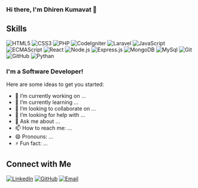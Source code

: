 ### Hi there, I'm Dhiren Kumavat 👋



## Skills

![HTML5](https://img.shields.io/badge/HTML5-E34F26?style=for-the-badge&logo=html5&logoColor=white)
![CSS3](https://img.shields.io/badge/CSS3-1572B6?style=for-the-badge&logo=css3&logoColor=white)
![PHP](https://img.shields.io/badge/Php-7276ad?style=for-the-badge&logo=php&logoColor=white)
![CodeIgniter](https://img.shields.io/badge/CodeIgniter-E34F26?style=for-the-badge&logo=CodeIgniter&logoColor=white)
![Laravel](https://img.shields.io/badge/laravel-E34F26?style=for-the-badge&logo=laravel&logoColor=white)
![JavaScript](https://img.shields.io/badge/JavaScript-F7DF1E?style=for-the-badge&logo=javascript&logoColor=black)
![ECMAScript](https://img.shields.io/badge/ECMAScript-21759B?style=for-the-badge&logo=ECMAScript&logoColor=white)
![React](https://img.shields.io/badge/React-20232A?style=for-the-badge&logo=react&logoColor=61DAFB)
![Node.js](https://img.shields.io/badge/Node.js-339933?style=for-the-badge&logo=nodedotjs&logoColor=white)
![Express.js](https://img.shields.io/badge/Express.js-000000?style=for-the-badge&logo=express&logoColor=white)
![MongoDB](https://img.shields.io/badge/MongoDB-47A248?style=for-the-badge&logo=mongodb&logoColor=white)
![MySql](https://img.shields.io/badge/Mysql-21759B?style=for-the-badge&logo=Mysql&logoColor=white)
![Git](https://img.shields.io/badge/Git-F05032?style=for-the-badge&logo=git&logoColor=white)
![GitHub](https://img.shields.io/badge/GitHub-181717?style=for-the-badge&logo=github&logoColor=white)
![Pythan](https://img.shields.io/badge/python-21759B?style=for-the-badge&logo=python&logoColor=white)



### I'm a Software Developer!

Here are some ideas to get you started:

- 🔭 I’m currently working on ...
- 🌱 I’m currently learning ...
- 👯 I’m looking to collaborate on ...
- 🤔 I’m looking for help with ...
- 💬 Ask me about ...
- 📫 How to reach me: ...
- 😄 Pronouns: ...
- ⚡ Fun fact: ...









## Connect with Me

[![LinkedIn](https://img.shields.io/badge/LinkedIn-0A66C2?style=for-the-badge&logo=linkedin&logoColor=white)](https://www.linkedin.com/in/dhiren-kumavat-206b3064/)
[![GitHub](https://img.shields.io/badge/GitHub-181717?style=for-the-badge&logo=github&logoColor=white)](https://github.com/dhirenkumavat)
[![Email](https://img.shields.io/badge/Email-D14836?style=for-the-badge&logo=gmail&logoColor=white)](mailto:dhirenkumavat07@gmail.com)

